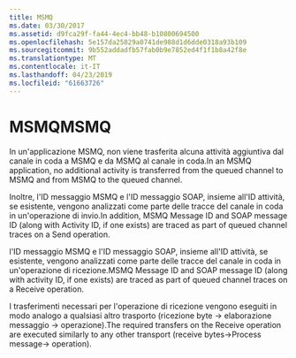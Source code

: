 ```yaml
---
title: MSMQ
ms.date: 03/30/2017
ms.assetid: d9fca29f-fa44-4ec4-bb48-b10800694500
ms.openlocfilehash: 5e157da25829a0741de988d1d6dde0318a93b109
ms.sourcegitcommit: 9b552addadfb57fab0b9e7852ed4f1f1b8a42f8e
ms.translationtype: MT
ms.contentlocale: it-IT
ms.lasthandoff: 04/23/2019
ms.locfileid: "61663726"
---
```

# <a name="msmq"></a><span data-ttu-id="a02b8-102">MSMQ</span><span class="sxs-lookup"><span data-stu-id="a02b8-102">MSMQ</span></span>
<span data-ttu-id="a02b8-103">In un'applicazione MSMQ, non viene trasferita alcuna attività aggiuntiva dal canale in coda a MSMQ e da MSMQ al canale in coda.</span><span class="sxs-lookup"><span data-stu-id="a02b8-103">In an MSMQ application, no additional activity is transferred from the queued channel to MSMQ and from MSMQ to the queued channel.</span></span>  
  
 <span data-ttu-id="a02b8-104">Inoltre, l'ID messaggio MSMQ e l'ID messaggio SOAP, insieme all'ID attività, se esistente, vengono analizzati come parte delle tracce del canale in coda in un'operazione di invio.</span><span class="sxs-lookup"><span data-stu-id="a02b8-104">In addition, MSMQ Message ID and SOAP message ID (along with Activity ID, if one exists) are traced as part of queued channel traces on a Send operation.</span></span>  
  
 <span data-ttu-id="a02b8-105">l'ID messaggio MSMQ e l'ID messaggio SOAP, insieme all'ID attività, se esistente, vengono analizzati come parte delle tracce del canale in coda in un'operazione di ricezione.</span><span class="sxs-lookup"><span data-stu-id="a02b8-105">MSMQ Message ID and SOAP message ID (along with activity ID, if one exists) are traced as part of queued channel traces on a Receive operation.</span></span>  
  
 <span data-ttu-id="a02b8-106">I trasferimenti necessari per l'operazione di ricezione vengono eseguiti in modo analogo a qualsiasi altro trasporto (ricezione byte -> elaborazione messaggio -> operazione).</span><span class="sxs-lookup"><span data-stu-id="a02b8-106">The required transfers on the Receive operation are executed similarly to any other transport (receive bytes->Process message-> operation).</span></span>
